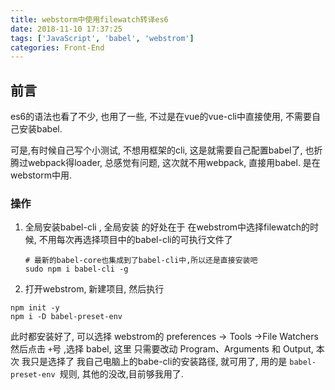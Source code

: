 ```yaml
---
title: webstorm中使用filewatch转译es6
date: 2018-11-10 17:37:25
tags: ['JavaScript', 'babel', 'webstrom']
categories: Front-End
---
```

## 前言

es6的语法也看了不少, 也用了一些, 不过是在vue的vue-cli中直接使用, 不需要自己安装babel. 

可是,有时候自己写个小测试, 不想用框架的cli, 这是就需要自己配置babel了, 也折腾过webpack得loader, 总感觉有问题, 这次就不用webpack, 直接用babel. 是在webstorm中用.

### 操作

1. 全局安装babel-cli , 全局安装 的好处在于 在webstrom中选择filewatch的时候, 不用每次再选择项目中的babel-cli的可执行文件了

   ```shell
   # 最新的babel-core也集成到了babel-cli中,所以还是直接安装吧
   sudo npm i babel-cli -g
   ```

2. 打开webstrom, 新建项目, 然后执行

```shell
npm init -y
npm i -D babel-preset-env 
```

此时都安装好了, 可以选择 webstrom的 preferences -> Tools ->File Watchers 然后点击 `+`号 ,选择 babel, 这里 只需要改动 Program、Arguments 和 Output, 本次 我只是选择了 我自己电脑上的babe-cli的安装路径, 就可用了,  用的是 `babel-preset-env `规则, 其他的没改,目前够我用了.